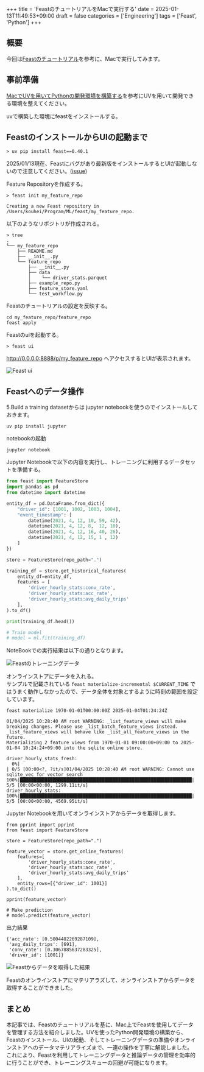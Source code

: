 +++
title = 'FeastのチュートリアルをMacで実行する'
date = 2025-01-13T11:49:53+09:00
draft = false
categories = ['Engineering']
tags = ['Feast', 'Python']
+++

## 概要
今回は[Feastのチュートリアル](https://github.com/feast-dev/feast)を参考に、Macで実行してみます。

## 事前準備
[MacでUVを用いてPythonの開発環境を構築する](https://bossagyu.com/blog/032-python-uv/)を参考にUVを用いて開発できる環境を整えてください。

uvで構築した環境にfeastをインストールする。

## FeastのインストールからUIの起動まで

```shell
> uv pip install feast==0.40.1
```
2025/01/13現在、Feastにバグがあり最新版をインストールするとUIが起動しないので注意してください。([issue](https://github.com/feast-dev/feast/issues/4743))

Feature Repositoryを作成する。

```shell
> feast init my_feature_repo

Creating a new Feast repository in /Users/kouhei/Program/ML/feast/my_feature_repo.
```

以下のようなリポジトリが作成される。

```shell
> tree
.
└── my_feature_repo
    ├── README.md
    ├── __init__.py
    └── feature_repo
        ├── __init__.py
        ├── data
        │    └── driver_stats.parquet
        ├── example_repo.py
        ├── feature_store.yaml
        └── test_workflow.py
```

Feastのチュートリアルの設定を反映する。

```shell
cd my_feature_repo/feature_repo
feast apply
```

Feastのuiを起動する。

```shell
> feast ui
```

http://0.0.0.0:8888/p/my_feature_repo へアクセスするとUIが表示されます。

![Feast ui](img-033-001.png)

## Feastへのデータ操作

5.Build a training datasetからは jupyter notebookを使うのでインストールしておきます。

```shell
uv pip install jupyter
```

notebookの起動

```shell
jupyter notebook
```

Jupyter Notebookで以下の内容を実行し、トレーニングに利用するデータセットを準備する。

```python
from feast import FeatureStore
import pandas as pd
from datetime import datetime

entity_df = pd.DataFrame.from_dict({
    "driver_id": [1001, 1002, 1003, 1004],
    "event_timestamp": [
        datetime(2021, 4, 12, 10, 59, 42),
        datetime(2021, 4, 12, 8,  12, 10),
        datetime(2021, 4, 12, 16, 40, 26),
        datetime(2021, 4, 12, 15, 1 , 12)
    ]
})

store = FeatureStore(repo_path=".")

training_df = store.get_historical_features(
    entity_df=entity_df,
    features = [
        'driver_hourly_stats:conv_rate',
        'driver_hourly_stats:acc_rate',
        'driver_hourly_stats:avg_daily_trips'
    ],
).to_df()

print(training_df.head())

# Train model
# model = ml.fit(training_df)
```

NoteBookでの実行結果は以下の通りとなります。

![Feastのトレーニングデータ](img-033-002.png)

オンラインストアにデータを入れる。  
サンプルで記載されている `feast materialize-incremental $CURRENT_TIME` ではうまく動作しなかったので、データ全体を対象とするように時刻の範囲を設定しています。


```shell
feast materialize 1970-01-01T00:00:00Z 2025-01-04T01:24:24Z

01/04/2025 10:28:40 AM root WARNING: _list_feature_views will make breaking changes. Please use _list_batch_feature_views instead. _list_feature_views will behave like _list_all_feature_views in the future.
Materializing 2 feature views from 1970-01-01 09:00:00+09:00 to 2025-01-04 10:24:24+09:00 into the sqlite online store.

driver_hourly_stats_fresh:
  0%|                                                                         | 0/5 [00:00<?, ?it/s]01/04/2025 10:28:40 AM root WARNING: Cannot use sqlite_vec for vector search
100%|███████████████████████████████████████████████████████████████| 5/5 [00:00<00:00, 1299.11it/s]
driver_hourly_stats:
100%|███████████████████████████████████████████████████████████████| 5/5 [00:00<00:00, 4569.95it/s]
```

Jupyter Notebookを用いてオンラインストアからデータを取得します。

```shell
from pprint import pprint
from feast import FeatureStore

store = FeatureStore(repo_path=".")

feature_vector = store.get_online_features(
    features=[
        'driver_hourly_stats:conv_rate',
        'driver_hourly_stats:acc_rate',
        'driver_hourly_stats:avg_daily_trips'
    ],
    entity_rows=[{"driver_id": 1001}]
).to_dict()

pprint(feature_vector)

# Make prediction
# model.predict(feature_vector)
```

出力結果

```shell
{'acc_rate': [0.5004482269287109],
 'avg_daily_trips': [691],
 'conv_rate': [0.3067885637283325],
 'driver_id': [1001]}
```

![Feastからデータを取得した結果](img-033-002.png)

Feastのオンラインストアにマテリアラズして、オンラインストアからデータを取得することができました。

## まとめ
本記事では、Feastのチュートリアルを基に、Mac上でFeastを使用してデータを管理する方法を紹介しました。UVを使ったPython開発環境の構築から、Feastのインストール、UIの起動、そしてトレーニングデータの準備やオンラインストアへのデータマテリアライズまで、一連の操作を丁寧に解説しました。  
これにより、Feastを利用してトレーニングデータと推論データの管理を効率的に行うことができ、トレーニングスキューの回避が可能になります。